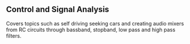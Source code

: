 ## Control and Signal Analysis
Covers topics such as self driving seeking cars and creating audio mixers from RC circuits through bassband, stopband, low pass and high pass filters.
